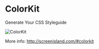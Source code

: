 # ColorKit
Generate Your CSS Styleguide

![ColorKit](http://screenisland.com/images/colorkit-screenshot.png)

More info:
http://screenisland.com/#colorkit
